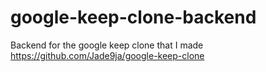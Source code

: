 # google-keep-clone-backend
Backend for the google keep clone that I made https://github.com/Jade9ja/google-keep-clone
